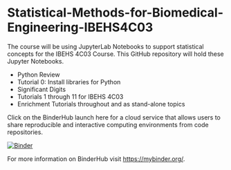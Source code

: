 # Statistical-Methods-for-Biomedical-Engineering-IBEHS4C03

The course will be using JupyterLab Notebooks to support statistical concepts for the IBEHS 4C03 Course. This GitHub repository will hold these Jupyter Notebooks.  

- Python Review
- Tutorial 0:  Install libraries for Python
- Significant Digits
- Tutorials 1 through 11 for IBEHS 4C03
- Enrichment Tutorials throughout and as stand-alone topics

Click on the BinderHub launch here for a cloud service that allows users to share reproducible and interactive computing environments from code repositories. 

[![Binder](https://mybinder.org/badge_logo.svg)](https://mybinder.org/v2/gh/cbassim/IBEHS-4C03/HEAD)

For more information on BinderHub visit https://mybinder.org/.
